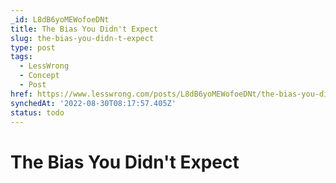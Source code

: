 ```yaml
---
_id: L8dB6yoMEWofoeDNt
title: The Bias You Didn't Expect
slug: the-bias-you-didn-t-expect
type: post
tags:
  - LessWrong
  - Concept
  - Post
href: https://www.lesswrong.com/posts/L8dB6yoMEWofoeDNt/the-bias-you-didn-t-expect
synchedAt: '2022-08-30T08:17:57.405Z'
status: todo
---
```


# The Bias You Didn't Expect
